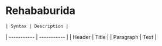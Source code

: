 # Rehababurida
	| Syntax | Description |
| ----------- | ----------- |
| Header | Title |
| Paragraph | Text |
